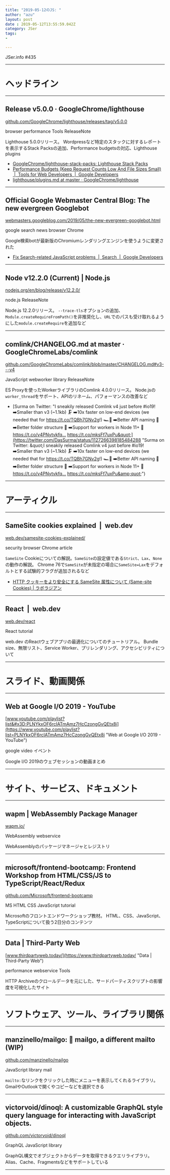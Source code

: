 ```yaml
---
title: "2019-05-12のJS: "
author: "azu"
layout: post
date : 2019-05-12T13:55:59.042Z
category: JSer
tags:
-

---
```


JSer.info #435

----

<h1 class="site-genre">ヘッドライン</h1>

----

## Release v5.0.0 · GoogleChrome/lighthouse
[github.com/GoogleChrome/lighthouse/releases/tag/v5.0.0](https://github.com/GoogleChrome/lighthouse/releases/tag/v5.0.0 "Release v5.0.0 · GoogleChrome/lighthouse")
<p class="jser-tags jser-tag-icon"><span class="jser-tag">browser</span> <span class="jser-tag">performance</span> <span class="jser-tag">Tools</span> <span class="jser-tag">ReleaseNote</span></p>

Lighthouse 5.0.0リリース。
Wordpressなど特定のスタックに対するレポートを表示するStack Packsの追加、Performance budgetsの対応、Lighthouse plugins

- [GoogleChrome/lighthouse-stack-packs: Lighthouse Stack Packs](https://github.com/GoogleChrome/lighthouse-stack-packs "GoogleChrome/lighthouse-stack-packs: Lighthouse Stack Packs")
- [Performance Budgets (Keep Request Counts Low And File Sizes Small)  |  Tools for Web Developers  |  Google Developers](https://developers.google.com/web/tools/lighthouse/audits/budgets "Performance Budgets (Keep Request Counts Low And File Sizes Small)  |  Tools for Web Developers  |  Google Developers")
- [lighthouse/plugins.md at master · GoogleChrome/lighthouse](https://github.com/GoogleChrome/lighthouse/blob/master/docs/plugins.md#plugin-config "lighthouse/plugins.md at master · GoogleChrome/lighthouse")

----

## Official Google Webmaster Central Blog: The new evergreen Googlebot
[webmasters.googleblog.com/2019/05/the-new-evergreen-googlebot.html](https://webmasters.googleblog.com/2019/05/the-new-evergreen-googlebot.html "Official Google Webmaster Central Blog: The new evergreen Googlebot")
<p class="jser-tags jser-tag-icon"><span class="jser-tag">google</span> <span class="jser-tag">search</span> <span class="jser-tag">news</span> <span class="jser-tag">browser</span> <span class="jser-tag">Chrome</span></p>

Google検索botが最新版のChromiumレンダリングエンジンを使うように変更された

- [Fix Search-related JavaScript problems  |  Search  |  Google Developers](https://developers.google.com/search/docs/guides/fix-search-javascript "Fix Search-related JavaScript problems  |  Search  |  Google Developers")

----

## Node v12.2.0 (Current) | Node.js
[nodejs.org/en/blog/release/v12.2.0/](https://nodejs.org/en/blog/release/v12.2.0/ "Node v12.2.0 (Current) | Node.js")
<p class="jser-tags jser-tag-icon"><span class="jser-tag">node.js</span> <span class="jser-tag">ReleaseNote</span></p>

Node.js 12.2.0リリース。
`--trace-tls`オプションの追加、`Module.createRequireFromPath()`を非推奨化し、`URL`でのパスも受け取れるようにした`module.createRequire`を追加など


----

## comlink/CHANGELOG.md at master · GoogleChromeLabs/comlink
[github.com/GoogleChromeLabs/comlink/blob/master/CHANGELOG.md#v3---v4](https://github.com/GoogleChromeLabs/comlink/blob/master/CHANGELOG.md#v3---v4 "comlink/CHANGELOG.md at master · GoogleChromeLabs/comlink")
<p class="jser-tags jser-tag-icon"><span class="jser-tag">JavaScript</span> <span class="jser-tag">webworker</span> <span class="jser-tag">library</span> <span class="jser-tag">ReleaseNote</span></p>

ES Proxyを使ったWorkerライブラリのComlink 4.0.0リリース。
Node.jsの`worker_thread`をサポート、APIのリネーム、パフォーマンスの改善など

- [Surma on Twitter: &quot;I sneakily released Comlink v4 just before #io19! ➡️Smaller than v3 (~1.1kb) 🗜 ➡️10x faster on low-end devices (we needed that for https://t.co/TQBh7GNv2g!) 🏎💨 ➡️Better API naming 💫 ➡️Better folder structure 🙏 ➡️Support for workers in Node 11+ 🤯 https://t.co/v4PNytvkfq… https://t.co/mksFf7uxPu&quot;](https://twitter.com/DasSurma/status/1127266398185484288 "Surma on Twitter: &amp;quot;I sneakily released Comlink v4 just before #io19! ➡️Smaller than v3 (~1.1kb) 🗜 ➡️10x faster on low-end devices (we needed that for https://t.co/TQBh7GNv2g!) 🏎💨 ➡️Better API naming 💫 ➡️Better folder structure 🙏 ➡️Support for workers in Node 11+ 🤯 https://t.co/v4PNytvkfq… https://t.co/mksFf7uxPu&amp;quot;")

----
<h1 class="site-genre">アーティクル</h1>

----

## SameSite cookies explained  |  web.dev
[web.dev/samesite-cookies-explained/](https://web.dev/samesite-cookies-explained/ "SameSite cookies explained  |  web.dev")
<p class="jser-tags jser-tag-icon"><span class="jser-tag">security</span> <span class="jser-tag">browser</span> <span class="jser-tag">Chrome</span> <span class="jser-tag">article</span></p>

`SameSite` Cookieについての解説。`SameSite`の設定値である`Strict`、`Lax`、`None`の動作の解説。
Chrome 76で`SameSite`が未指定の場合に`SameSite=Lax`をデフォルトとする試験的フラグが追加されるなど

- [HTTP クッキーをより安全にする SameSite 属性について (Same-site Cookies) | ラボラジアン](https://laboradian.com/same-site-cookies/ "HTTP クッキーをより安全にする SameSite 属性について (Same-site Cookies) | ラボラジアン")

----

## React  |  web.dev
[web.dev/react](https://web.dev/react "React  |  web.dev")
<p class="jser-tags jser-tag-icon"><span class="jser-tag">React</span> <span class="jser-tag">tutorial</span></p>

web.dev のReactウェブアプリの最適化についてのチュートリアル。
Bundle size、無限リスト、Service Worker、プリレンダリング、アクセシビリティについて


----
<h1 class="site-genre">スライド、動画関係</h1>

----

## Web at Google I/O 2019 - YouTube
[www.youtube.com/playlist?list&#x3D;PLNYkxOF6rcIATmAmz7HcCzongGvQEtx8i](https://www.youtube.com/playlist?list=PLNYkxOF6rcIATmAmz7HcCzongGvQEtx8i "Web at Google I/O 2019 - YouTube")
<p class="jser-tags jser-tag-icon"><span class="jser-tag">google</span> <span class="jser-tag">video</span> <span class="jser-tag">イベント</span></p>

Google I/O 2019のウェブセッションの動画まとめ


----
<h1 class="site-genre">サイト、サービス、ドキュメント</h1>

----

## wapm | WebAssembly Package Manager
[wapm.io/](https://wapm.io/ "wapm | WebAssembly Package Manager")
<p class="jser-tags jser-tag-icon"><span class="jser-tag">WebAssembly</span> <span class="jser-tag">webservice</span></p>

WebAssemblyのパッケージマネージャとレジストリ


----

## microsoft/frontend-bootcamp: Frontend Workshop from HTML/CSS/JS to TypeScript/React/Redux
[github.com/Microsoft/frontend-bootcamp](https://github.com/Microsoft/frontend-bootcamp "microsoft/frontend-bootcamp: Frontend Workshop from HTML/CSS/JS to TypeScript/React/Redux")
<p class="jser-tags jser-tag-icon"><span class="jser-tag">MS</span> <span class="jser-tag">HTML</span> <span class="jser-tag">CSS</span> <span class="jser-tag">JavaScript</span> <span class="jser-tag">tutorial</span></p>

Microsoftのフロントエンドワークショップ教材。
HTML、CSS、JavaScript、TypeScriptについて扱う2日分のコンテンツ


----

## Data | Third-Party Web
[www.thirdpartyweb.today/](https://www.thirdpartyweb.today/ "Data | Third-Party Web")
<p class="jser-tags jser-tag-icon"><span class="jser-tag">performance</span> <span class="jser-tag">webservice</span> <span class="jser-tag">Tools</span></p>

HTTP Archiveのクロールデータを元にした、サードパーティスクリプトの影響度を可視化したサイト


----
<h1 class="site-genre">ソフトウェア、ツール、ライブラリ関係</h1>

----

## manzinello/mailgo: 💌 mailgo, a different mailto (WIP)
[github.com/manzinello/mailgo](https://github.com/manzinello/mailgo "manzinello/mailgo: 💌 mailgo, a different mailto (WIP)")
<p class="jser-tags jser-tag-icon"><span class="jser-tag">JavaScript</span> <span class="jser-tag">library</span> <span class="jser-tag">mail</span></p>

`mailto:`なリンクをクリックした時にメニューを表示してくれるライブラリ。
GmailやOutlookで開くやコピーなどを選択できる


----

## victorvoid/dinoql: A customizable GraphQL style query language for interacting with JavaScript objects.
[github.com/victorvoid/dinoql](https://github.com/victorvoid/dinoql "victorvoid/dinoql: A customizable GraphQL style query language for interacting with JavaScript objects.")
<p class="jser-tags jser-tag-icon"><span class="jser-tag">GraphQL</span> <span class="jser-tag">JavaScript</span> <span class="jser-tag">library</span></p>

GraphQL構文でオブジェクトからデータを取得できるクエリライブラリ。
Alias、Cache、Fragmentsなどをサポートしている


----
